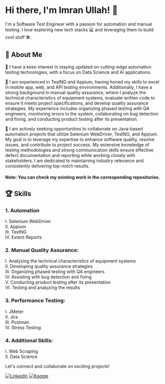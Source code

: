 # Hi there, I'm Imran Ullah! 👋

I'm a Software Test Engineer with a passion for automation and manual testing. I love exploring new tech stacks 💻 and leveraging them to build cool stuff 🛠️.

## 🚀 About Me


👀 I have a keen interest in staying updated on cutting-edge automation testing technologies, with a focus on Data Science and AI applications.

🌱 I am experienced in TestNG and Appium, having honed my skills to excel in mobile app, web, and API testing environments. Additionally, I have a strong background in manual quality assurance, where I analyze the technical characteristics of equipment systems, evaluate written code to ensure it meets project specifications, and develop quality assurance strategies. My experience includes organizing phased testing with QA engineers, monitoring errors in the system, collaborating on bug detection and fixing, and conducting product testing after its presentation.

💞️ I am actively seeking opportunities to collaborate on Java-based automation projects that utilize Selenium WebDriver, TestNG, and Appium. My goal is to leverage my expertise to enhance software quality, resolve issues, and contribute to project success. My extensive knowledge of testing methodologies and strong communication skills ensure effective defect documentation and reporting while working closely with stakeholders. I am dedicated to maintaining industry relevance and consistently delivering top-notch results.

#### Note: You can check my existing work in the corresponding repositories.

## 🏆 Skills

### 1. Automation

I.  Selenium WebDriver <br /> 
II. Appium <br /> 
III.  TestNG <br /> 
IV. Extent Reports
       
### 2.	Manual Quality Assurance:

I.   Analyzing the technical characteristics of equipment systems <br /> 
II.  Developing quality assurance strategies <br /> 
III. Organizing phased testing with QA engineers<br />IV.  Assisting with bug detection and fixing <br /> 
V.   Conducting product testing after its presentation <br /> 
VI.  Testing and analyzing the results <br /> 



### 3. Performance Testing:
I. JMeter <br /> 
II. Jira <br /> 
III. Postman <br /> 
IV. Stress Testing <br /> 

### 4.	Additional Skills:
I. Web Scraping <br /> 
II. Data Science


Let's connect and collaborate on exciting projects!

[![LinkedIn](https://img.shields.io/badge/LinkedIn-Connect-blue)](https://www.linkedin.com/in/imran-ullah-a54b681b1/)
[![Kaggle](https://img.shields.io/badge/Kaggle-Explore-yellow)](https://www.kaggle.com/imranktk)
